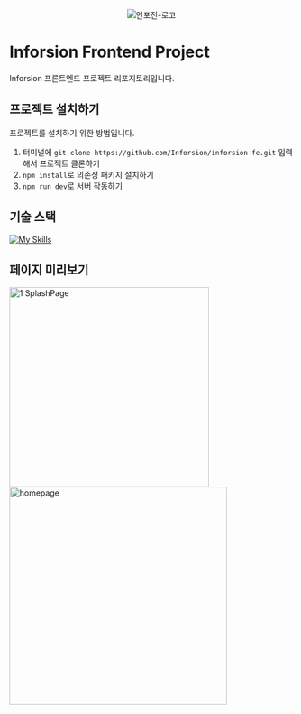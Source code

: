 

<div align="center" style="margin: 30px;border-radius: 30%;">
<img style="overflow:hidden" src="https://avatars.githubusercontent.com/u/175222118?s=200&v=4" alt="인포전-로고"/>
</div>

# Inforsion Frontend Project

Inforsion 프론트엔드 프로젝트 리포지토리입니다.


## 프로젝트 설치하기

프로젝트를 설치하기 위한 방법입니다.
1. 터미널에 `git clone https://github.com/Inforsion/inforsion-fe.git` 입력해서 프로젝트 클론하기
2. `npm install`로 의존성 패키지 설치하기
3. `npm run dev`로 서버 작동하기

## 기술 스택
[![My Skills](https://skillicons.dev/icons?i=js,react,vite,styledcomponents&perline=4)](https://skillicons.dev)


## 페이지 미리보기

<img width="354" alt="1 SplashPage" src="https://github.com/user-attachments/assets/3ed7a1ff-e0f1-4a9e-aee5-3849e2bda4df">

<img width="386" alt="homepage" src="https://github.com/user-attachments/assets/d9328209-f043-41e5-b1d8-2cc400282730">

